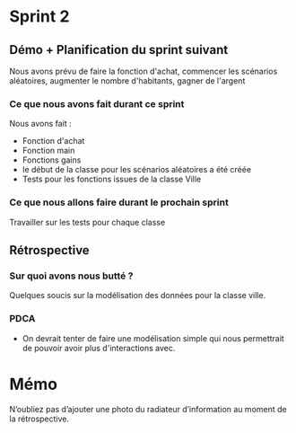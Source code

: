 # Sprint 2

## Démo + Planification du sprint suivant
Nous avons prévu de faire la fonction d'achat, commencer les scénarios aléatoires, augmenter le nombre d'habitants, gagner de l'argent

### Ce que nous avons fait durant ce sprint
Nous avons fait : 
* Fonction d'achat
* Fonction main
* Fonctions gains
* le début de la classe pour les scénarios aléatoires a été créée
* Tests pour les fonctions issues de la classe Ville

### Ce que nous allons faire durant le prochain sprint
Travailler sur les tests pour chaque classe

## Rétrospective

### Sur quoi avons nous butté ?
Quelques soucis sur la modélisation des données pour la classe ville.

### PDCA
* On devrait tenter de faire une modélisation simple qui nous permettrait de pouvoir avoir plus d'interactions avec.

# Mémo
N’oubliez pas d’ajouter une photo du radiateur d’information au moment de la rétrospective.
